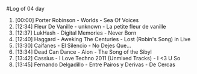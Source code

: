 #Log of 04 day

1. [00:00] Porter Robinson - Worlds - Sea Of Voices
1. [12:34] Fleur De Vanille - unknown - La petite fleur de vanille
1. [12:37] LukHash - Digital Memories - Never Born
1. [12:40] Haggard - Aweking The Centuries - Lost (Robin's Song) in Live
1. [13:30] Caifanes - El Silencio - No Dejes Que...
1. [13:34] Dead Can Dance - Aion - The Song of the Sibyl
1. [13:42] Cassius - I Love Techno 2011 (Unmixed Tracks) - I <3 U So
1. [13:45] Fernando Delgadillo - Entre Pairos y Derivas - De Cercas
